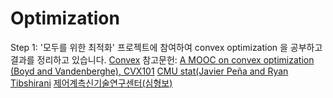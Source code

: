 # Optimization

Step 1: '모두를 위한 최적화' 프로젝트에 참여하여 convex optimization 을 공부하고 결과를 정리하고 있습니다. [Convex](https://wikidocs.net/book/1896)
         참고문헌: [A MOOC on convex optimization (Boyd and Vandenberghe), CVX101](http://web.stanford.edu/~boyd/cvxbook/)
                 [CMU stat(Javier Peña and Ryan Tibshirani](http://www.stat.cmu.edu/~ryantibs/convexopt/)
                 [제어계측신기술연구센터(심형보)](http://erc-aci.snu.ac.kr/ko/node/39)
